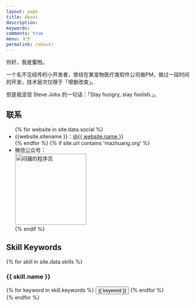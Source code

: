 ```yaml
---
layout: page
title: About
description: 
keywords: 
comments: true
menu: 关于
permalink: /about/
---
```


你好，我是蜜柑。

一个名不见经传的小开发者，曾经在某宠物医疗类软件公司做PM，做过一段时间的开发，技术层次仅限于「增删改查」。

但是我坚信 Steve Jobs 的一句话：「Stay hungry, stay foolish.」。

## 联系

<ul>
{% for website in site.data.social %}
<li>{{website.sitename }}：<a href="{{ website.url }}" target="_blank">@{{ website.name }}</a></li>
{% endfor %}
{% if site.url contains 'mazhuang.org' %}
<li>
微信公众号：<br />
<img style="height:192px;width:192px;border:1px solid lightgrey;" src="{{ site.url }}/assets/images/qrcode.jpg" alt="闷骚的程序员" />
</li>
{% endif %}
</ul>


## Skill Keywords

{% for skill in site.data.skills %}
### {{ skill.name }}
<div class="btn-inline">
{% for keyword in skill.keywords %}
<button class="btn btn-outline" type="button">{{ keyword }}</button>
{% endfor %}
</div>
{% endfor %}
